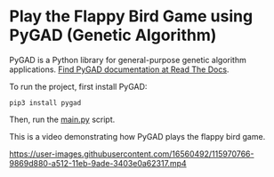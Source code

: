 # Play the Flappy Bird Game using PyGAD (Genetic Algorithm)

PyGAD is a Python library for general-purpose genetic algorithm applications. [Find PyGAD documentation at Read The Docs](https://pygad.readthedocs.io).

To run the project, first install PyGAD:

```
pip3 install pygad
```

Then, run the [main.py](main.py) script.

This is a video demonstrating how PyGAD plays the flappy bird game.


https://user-images.githubusercontent.com/16560492/115970766-9869d880-a512-11eb-9ade-3403e0a62317.mp4


